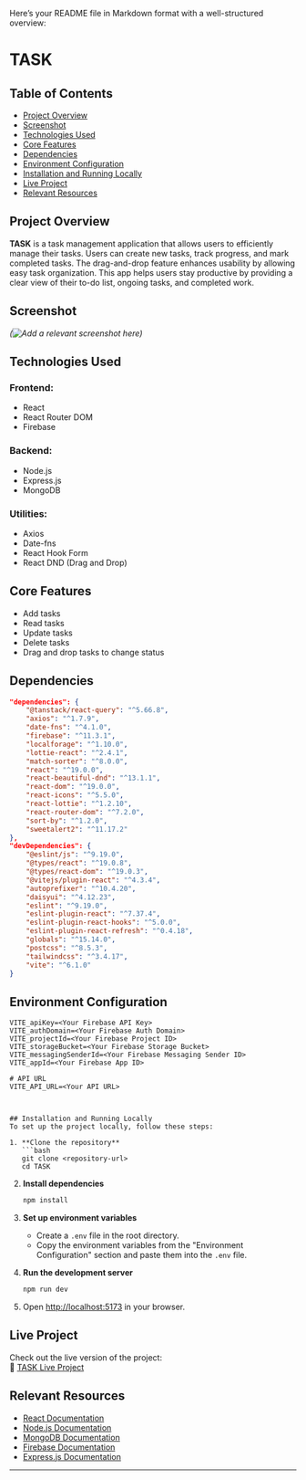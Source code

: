 Here’s your README file in Markdown format with a well-structured overview:  


# TASK

## Table of Contents  
- [Project Overview](#project-overview)  
- [Screenshot](#screenshot)  
- [Technologies Used](#technologies-used)  
- [Core Features](#core-features)  
- [Dependencies](#dependencies)  
- [Environment Configuration](#environment-configuration)  
- [Installation and Running Locally](#installation-and-running-locally)  
- [Live Project](#live-project)  
- [Relevant Resources](#relevant-resources)  

## Project Overview  
**TASK** is a task management application that allows users to efficiently manage their tasks. Users can create new tasks, track progress, and mark completed tasks. The drag-and-drop feature enhances usability by allowing easy task organization. This app helps users stay productive by providing a clear view of their to-do list, ongoing tasks, and completed work.  

## Screenshot  
*(![Add a relevant screenshot here](https://i.ibb.co.com/vxNwqSGm/task.png))*  

## Technologies Used  
### Frontend:  
- React  
- React Router DOM  
- Firebase  

### Backend:  
- Node.js  
- Express.js  
- MongoDB  

### Utilities:  
- Axios  
- Date-fns  
- React Hook Form  
- React DND (Drag and Drop)  

## Core Features  
- Add tasks  
- Read tasks  
- Update tasks  
- Delete tasks  
- Drag and drop tasks to change status  

## Dependencies  
```json
"dependencies": {
    "@tanstack/react-query": "^5.66.8",
    "axios": "^1.7.9",
    "date-fns": "^4.1.0",
    "firebase": "^11.3.1",
    "localforage": "^1.10.0",
    "lottie-react": "^2.4.1",
    "match-sorter": "^8.0.0",
    "react": "^19.0.0",
    "react-beautiful-dnd": "^13.1.1",
    "react-dom": "^19.0.0",
    "react-icons": "^5.5.0",
    "react-lottie": "^1.2.10",
    "react-router-dom": "^7.2.0",
    "sort-by": "^1.2.0",
    "sweetalert2": "^11.17.2"
},
"devDependencies": {
    "@eslint/js": "^9.19.0",
    "@types/react": "^19.0.8",
    "@types/react-dom": "^19.0.3",
    "@vitejs/plugin-react": "^4.3.4",
    "autoprefixer": "^10.4.20",
    "daisyui": "^4.12.23",
    "eslint": "^9.19.0",
    "eslint-plugin-react": "^7.37.4",
    "eslint-plugin-react-hooks": "^5.0.0",
    "eslint-plugin-react-refresh": "^0.4.18",
    "globals": "^15.14.0",
    "postcss": "^8.5.3",
    "tailwindcss": "^3.4.17",
    "vite": "^6.1.0"
}
 ```

## Environment Configuration  
```env.local
VITE_apiKey=<Your Firebase API Key>
VITE_authDomain=<Your Firebase Auth Domain>
VITE_projectId=<Your Firebase Project ID>
VITE_storageBucket=<Your Firebase Storage Bucket>
VITE_messagingSenderId=<Your Firebase Messaging Sender ID>
VITE_appId=<Your Firebase App ID>

# API URL
VITE_API_URL=<Your API URL>



## Installation and Running Locally  
To set up the project locally, follow these steps:  

1. **Clone the repository**  
   ```bash
   git clone <repository-url>
   cd TASK
   ```

2. **Install dependencies**  
   ```bash
   npm install
   ```

3. **Set up environment variables**  
   - Create a `.env` file in the root directory.  
   - Copy the environment variables from the "Environment Configuration" section and paste them into the `.env` file.  

4. **Run the development server**  
   ```bash
   npm run dev
   ```

5. Open [http://localhost:5173](http://localhost:5173) in your browser.  

## Live Project  
Check out the live version of the project:  
🔗 [TASK Live Project](https://forumweb-15576.web.app/)  

## Relevant Resources  
- [React Documentation](https://react.dev/)  
- [Node.js Documentation](https://nodejs.org/en/docs/)  
- [MongoDB Documentation](https://www.mongodb.com/docs/)  
- [Firebase Documentation](https://firebase.google.com/docs)  
- [Express.js Documentation](https://expressjs.com/)  

---

